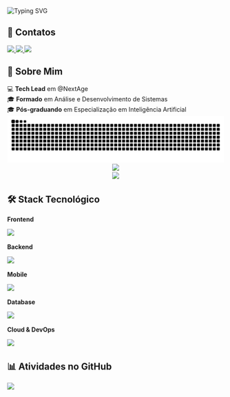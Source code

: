 <div align="left">
  <img src="https://readme-typing-svg.herokuapp.com?font=Fira+Code&weight=600&size=28&duration=3000&pause=1000&color=9745F5&center=true&vCenter=true&width=435&lines=Olá%2C+sou+Felipe+Toledo!" alt="Typing SVG" />
</div>

<h2 align="left">🤝 Contatos</h2>
<div align="left">
  <a href="mailto:felipetoledo88@gmail.com">
    <img src="https://img.shields.io/badge/-Gmail-EA4335?style=for-the-badge&logo=gmail&logoColor=white" />
  </a>
  <a href="https://www.linkedin.com/in/felipe-toledo-25502a1a1/" target="_blank">
    <img src="https://img.shields.io/badge/-LinkedIn-0077B5?style=for-the-badge&logo=linkedin&logoColor=white" />
  </a>
  <a href="https://github.com/felipetoledo88" target="_blank">
    <img src="https://img.shields.io/badge/-GitHub-181717?style=for-the-badge&logo=github&logoColor=white" />
  </a>
</div>

<h2 align="left">🚀 Sobre Mim</h2>
<div align="left">
  💻 <strong>Tech Lead</strong> em @NextAge<br>
  🎓 <strong>Formado</strong> em Análise e Desenvolvimento de Sistemas<br>
  🎓 <strong>Pós-graduando</strong> em Especialização em Inteligência Artificial<br>
</div>

<div align="center">
  <picture>
    <source media="(prefers-color-scheme: dark)" srcset="https://raw.githubusercontent.com/felipetoledo88/felipetoledo88/output/github-contribution-grid-snake-dark.svg">
    <source media="(prefers-color-scheme: light)" srcset="https://raw.githubusercontent.com/felipetoledo88/felipetoledo88/output/github-contribution-grid-snake.svg">
    <img alt="github contribution grid snake animation" src="https://raw.githubusercontent.com/felipetoledo88/felipetoledo88/output/github-contribution-grid-snake.svg">
  </picture>
</div>

<div align="center">
  <img src="https://github-readme-stats.vercel.app/api/top-langs/?username=felipetoledo88&layout=compact&langs_count=8&theme=midnight-purple&hide_border=true&bg_color=0D1117&title_color=9745F5&text_color=C9D1D9"/>
</div>

<div align="center">
  <img src="https://github-readme-streak-stats.herokuapp.com/?user=felipetoledo88&theme=midnight-purple&hide_border=true&background=0D1117&stroke=9745F5&ring=9745F5&fire=FF6B6B&currStreakLabel=C9D1D9"/>
</div>


<h2 align="left">🛠️ Stack Tecnológico</h2>
<div align="left">
<!-- Frontend -->
<p><b>Frontend</b></p>
<img src="https://skillicons.dev/icons?i=react,angular,typescript,javascript,html,css&theme=dark" />
<!-- Backend -->
<p><b>Backend</b></p>
<img src="https://skillicons.dev/icons?i=nodejs,adonis,express,nestjs,springboot&theme=dark" />
<!-- Mobile -->
<p><b>Mobile</b></p>
<img src="https://skillicons.dev/icons?i=react&theme=dark" />
<!-- Database -->
<p><b>Database</b></p>
<img src="https://skillicons.dev/icons?i=mysql,postgresql,redis&theme=dark" />
<!-- Cloud & DevOps -->
<p><b>Cloud & DevOps</b></p>
<img src="https://skillicons.dev/icons?i=aws,gcp,azure,docker,git,github,kubernetes&theme=dark" />
<h2 align="left">📊 Atividades no GitHub</h2>
<div align="left">
  <img src="https://github-profile-summary-cards.vercel.app/api/cards/profile-details?username=felipetoledo88&theme=github_dark" />
</div>

